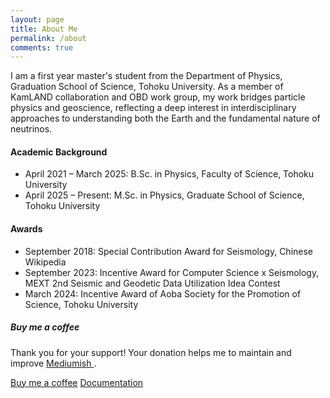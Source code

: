 ```yaml
---
layout: page
title: About Me
permalink: /about
comments: true
---
```


<div class="row justify-content-between">
<div class="col-md-8 pr-5">

<p>I am a first year master's student from the Department of Physics, Graduation School of Science, Tohoku University. As a member of KamLAND collaboration and OBD work group, my work bridges particle physics and geoscience, reflecting a deep interest in interdisciplinary approaches to understanding both the Earth and the fundamental nature of neutrinos.</p>

<h4>Academic Background</h4>

<ul>
  <li>April 2021 – March 2025: B.Sc. in Physics, Faculty of Science, Tohoku University</li>
  <li>April 2025 – Present: M.Sc. in Physics, Graduate School of Science, Tohoku University</li>
</ul>


<h4>Awards</h4>

<ul>
  <li>September 2018: Special Contribution Award for Seismology, Chinese Wikipedia</li>
  <li>September 2023: Incentive Award for Computer Science x Seismology, MEXT 2nd Seismic and Geodetic Data Utilization Idea Contest</li>
  <li>March 2024: Incentive Award of Aoba Society for the Promotion of Science, Tohoku University</li>
</ul>



</div>

<div class="col-md-4">

<div class="sticky-top sticky-top-80">
<h5>Buy me a coffee</h5>

<p>Thank you for your support! Your donation helps me to maintain and improve <a target="_blank" href="https://github.com/wowthemesnet/mediumish-theme-jekyll">Mediumish <i class="fab fa-github"></i></a>.</p>

<a target="_blank" href="https://www.wowthemes.net/donate/" class="btn btn-danger">Buy me a coffee</a> <a target="_blank" href="https://bootstrapstarter.com/bootstrap-templates/template-mediumish-bootstrap-jekyll/" class="btn btn-warning">Documentation</a>

</div>
</div>
</div>
